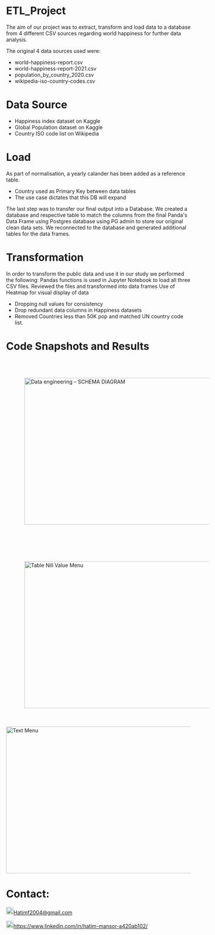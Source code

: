 # ETL_Project 

The aim of our project was to extract, transform and load data to a database from 4 different CSV sources regarding world happiness for further data analysis.

The original 4 data sources used were: 

- world-happiness-report.csv
- world-happiness-report-2021.csv
- population_by_country_2020.csv
- wikipedia-iso-country-codes.csv


# Data Source

- Happiness index dataset on Kaggle
- Global Population dataset on Kaggle
- Country ISO code list on Wikipedia


# Load 

As part of normalisation, a yearly calander has been added as a reference table.
- Country used as Primary Key between data tables
- The use case dictates that this DB will expand

The last step was to transfer our final output into a Database. We created a database and respective table to match the columns from the final Panda's Data Frame using Postgres database using PG admin to store our original clean data sets. We reconnected to the database and generated additional tables for the data frames.


# Transformation

In order to transform the public data and use it in our study we performed the following:
Pandas functions is used in Jupyter Notebook to load all three CSV files.
Reviewed the files and transformed into data frames
Use of Heatmap for visual display of data
- Dropping null values for consistency
- Drop redundant data columns in Happiness datasets
- Removed Countries less than 50K pop and matched UN country code list. 


# Code Snapshots and Results 
<img src="https://user-images.githubusercontent.com/24882457/168723999-368049e6-2fd3-4727-857a-010f53f80b3d.png" width="600" height="400" title="Data engineering – SCHEMA DIAGRAM" style="vertical-align:middle;margin:50px 50px">


<img src="https://user-images.githubusercontent.com/24882457/168761449-8aacb912-40dc-4157-b4b0-48d3bdb95375.png" width="600" height="400" title="Table Nill Value Menu" style="vertical-align:middle;margin:50px 50px">
<div>
<img src="https://user-images.githubusercontent.com/24882457/168761260-2ad781ae-2955-49f5-900d-ab56e2d2cd9c.PNG" width="600" height="400" title="Text Menu" style="margin:auto ">
</div>

# Contact:
<img src="https://user-images.githubusercontent.com/24882457/168723224-ecbdb402-be01-453d-9cb5-282424f7418a.png" width="20" height="20" title=" Hatims email"><Hatimf2004@gmail.com>


<img src="https://user-images.githubusercontent.com/24882457/168716629-b90f784a-534f-418c-89fd-28e91c4830fa.png" width="20" height="20" title="Linkedin Profile"><https://www.linkedin.com/in/hatim-mansor-a420ab102/>

